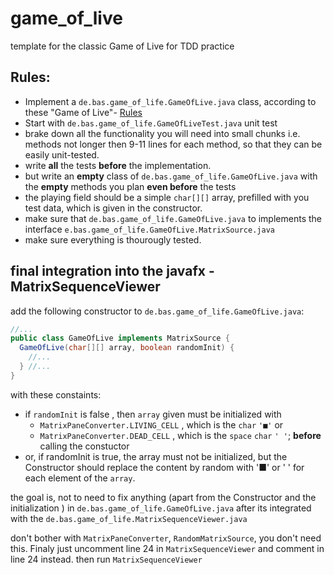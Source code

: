 # game_of_live
template for the classic Game of Live  for TDD practice

## Rules:
- Implement a `de.bas.game_of_life.GameOfLive.java` class, according to these "Game of Live"- [Rules](https://github.com/garora/TDD-Katas/blob/main/KatasReadme.md)
- Start with `de.bas.game_of_life.GameOfLiveTest.java` unit test
- brake down all the functionality you will need into small chunks i.e. methods not longer then 9-11 lines for each method, so that they can be easily unit-tested.
- write **all** the tests **before** the implementation. 
- but write an **empty** class of `de.bas.game_of_life.GameOfLive.java` with  the **empty** methods you plan **even before** the tests
- the playing field should be a simple `char[][]` array, prefilled with you test data, which is given in the constructor.
- make sure that `de.bas.game_of_life.GameOfLive.java` to implements the interface `e.bas.game_of_life.GameOfLive.MatrixSource.java`
- make sure everything is thourougly tested.

## final integration into the javafx - MatrixSequenceViewer
add the following constructor to `de.bas.game_of_life.GameOfLive.java`:
```java
//...
public class GameOfLive implements MatrixSource {
  GameOfLive(char[][] array, boolean randomInit) {
    //...
  } //...
} 
```
with these constaints:
- if `randomInit` is false , then `array` given must be initialized with  
  - `MatrixPaneConverter.LIVING_CELL` , which is the `char` `'■'` or
  - `MatrixPaneConverter.DEAD_CELL` , which is the `space` `char` `' '`;
  **before** calling the constuctor
- or, if randomInit is true, the array must not be initialized, but the Constructor should  replace the content by random with '■' or ' ' for each element of the `array`.

the goal is, not to need to fix anything (apart from the Constructor and the initialization ) in `de.bas.game_of_life.GameOfLive.java` after its integrated with the
`de.bas.game_of_life.MatrixSequenceViewer.java`

don't bother with `MatrixPaneConverter`, `RandomMatrixSource`, you don't need this.
Finaly just uncomment line 24 in `MatrixSequenceViewer` and comment in line 24 instead.
then run `MatrixSequenceViewer`

